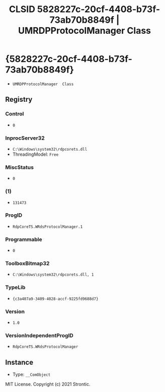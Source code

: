 ﻿---
title: "CLSID 5828227c-20cf-4408-b73f-73ab70b8849f | UMRDPProtocolManager  Class"
excerpt: What is COM-Object CLSID 5828227c-20cf-4408-b73f-73ab70b8849f?
---

# {5828227c-20cf-4408-b73f-73ab70b8849f}

* `UMRDPProtocolManager  Class`

## Registry


### Control

* `0`

### InprocServer32

* `C:\Windows\system32\rdpcorets.dll`
* ThreadingModel: `Free`

### MiscStatus

* `0`

### (1)

* `131473`

### ProgID

* `RdpCoreTS.WRdsProtocolManager.1`

### Programmable

* `0`

### ToolboxBitmap32

* `C:\Windows\system32\rdpcorets.dll, 1`

### TypeLib

* `{c3a407a9-3409-4028-accf-9225fd9688d7}`

### Version

* `1.0`

### VersionIndependentProgID

* `RdpCoreTS.WRdsProtocolManager`

## Instance

* Type: `__ComObject`

MIT License. Copyright (c) 2021 Strontic.


